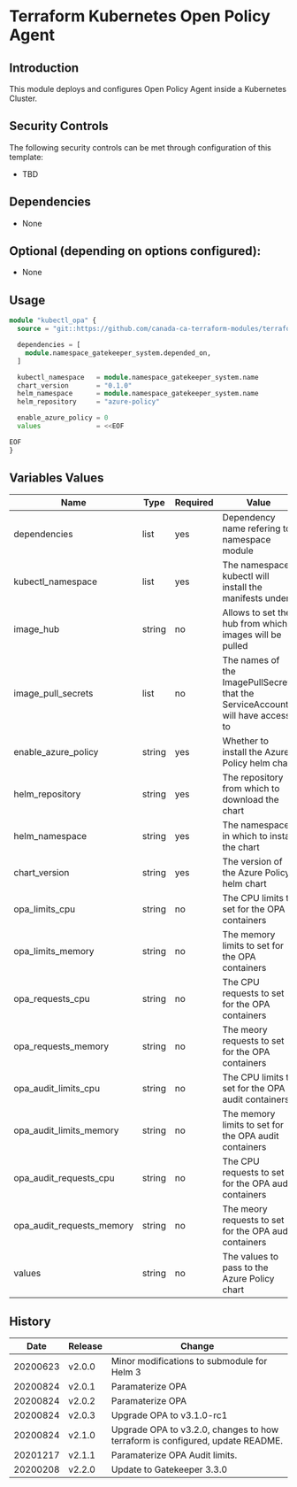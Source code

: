 # Terraform Kubernetes Open Policy Agent

## Introduction

This module deploys and configures Open Policy Agent inside a Kubernetes Cluster.

## Security Controls

The following security controls can be met through configuration of this template:

* TBD

## Dependencies

* None

## Optional (depending on options configured):

* None

## Usage

```terraform
module "kubectl_opa" {
  source = "git::https://github.com/canada-ca-terraform-modules/terraform-kubernetes-open-policy-agent.git?ref=v2.0.3"

  dependencies = [
    module.namespace_gatekeeper_system.depended_on,
  ]

  kubectl_namespace   = module.namespace_gatekeeper_system.name
  chart_version       = "0.1.0"
  helm_namespace      = module.namespace_gatekeeper_system.name
  helm_repository     = "azure-policy"

  enable_azure_policy = 0
  values              = <<EOF

EOF
}
```

## Variables Values

| Name                      | Type   | Required | Value                                                                         |
| ------------------------- | ------ | -------- | ----------------------------------------------------------------------------- |
| dependencies              | list   | yes      | Dependency name refering to namespace module                                  |
| kubectl_namespace         | list   | yes      | The namespace kubectl will install the manifests under                        |
| image_hub                 | string | no       | Allows to set the hub from which images will be pulled                        |
| image_pull_secrets        | list   | no       | The names of the ImagePullSecrets that the ServiceAccount will have access to |
| enable_azure_policy       | string | yes      | Whether to install the Azure Policy helm chart                                |
| helm_repository           | string | yes      | The repository from which to download the chart                               |
| helm_namespace            | string | yes      | The namespace in which to install the chart                                   |
| chart_version             | string | yes      | The version of the Azure Policy helm chart                                    |
| opa_limits_cpu            | string | no       | The CPU limits to set for the OPA containers                                  |
| opa_limits_memory         | string | no       | The memory limits to set for the OPA containers                               |
| opa_requests_cpu          | string | no       | The CPU requests to set for the OPA containers                                |
| opa_requests_memory       | string | no       | The meory requests to set for the OPA containers                              |
| opa_audit_limits_cpu      | string | no       | The CPU limits to set for the OPA audit containers                            |
| opa_audit_limits_memory   | string | no       | The memory limits to set for the OPA audit containers                         |
| opa_audit_requests_cpu    | string | no       | The CPU requests to set for the OPA audit containers                          |
| opa_audit_requests_memory | string | no       | The meory requests to set for the OPA audit containers                        |
| values                    | string | no       | The values to pass to the Azure Policy chart                                  |

## History

| Date     | Release | Change                                                                        |
| -------- | ------- | ----------------------------------------------------------------------------- |
| 20200623 | v2.0.0  | Minor modifications to submodule for Helm 3                                   |
| 20200824 | v2.0.1  | Paramaterize OPA                                                              |
| 20200824 | v2.0.2  | Paramaterize OPA                                                              |
| 20200824 | v2.0.3  | Upgrade OPA to v3.1.0-rc1                                                     |
| 20200824 | v2.1.0  | Upgrade OPA to v3.2.0, changes to how terraform is configured, update README. |
| 20201217 | v2.1.1  | Paramaterize OPA Audit limits.                                                |
| 20200208 | v2.2.0  | Update to Gatekeeper 3.3.0                                                    |
